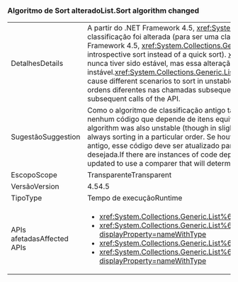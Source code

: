 ### <a name="listsort-algorithm-changed"></a><span data-ttu-id="097bc-101">Algoritmo de Sort alterado</span><span class="sxs-lookup"><span data-stu-id="097bc-101">List.Sort algorithm changed</span></span>

|   |   |
|---|---|
|<span data-ttu-id="097bc-102">Detalhes</span><span class="sxs-lookup"><span data-stu-id="097bc-102">Details</span></span>|<span data-ttu-id="097bc-103">A partir do .NET Framework 4.5, <xref:System.Collections.Generic.List%601?displayProperty=name>do algoritmo de classificação foi alterada (para ser uma classificação introspectiva em vez de uma classificação rápida).</span><span class="sxs-lookup"><span data-stu-id="097bc-103">Beginning in .NET Framework 4.5, <xref:System.Collections.Generic.List%601?displayProperty=name>'s sort algorithm has changed (to be an introspective sort instead of a quick sort).</span></span> <span data-ttu-id="097bc-104"><xref:System.Collections.Generic.List%601?displayProperty=name>da classificação nunca tiver sido estável, mas essa alteração pode causar a cenários diferentes classificar maneiras instável.</span><span class="sxs-lookup"><span data-stu-id="097bc-104"><xref:System.Collections.Generic.List%601?displayProperty=name>'s sort has never been stable, but this change may cause different scenarios to sort in unstable ways.</span></span> <span data-ttu-id="097bc-105">Isso simplesmente significa que podem classificar itens equivalentes em ordens diferentes nas chamadas subsequentes da API.</span><span class="sxs-lookup"><span data-stu-id="097bc-105">That simply means that equivalent items may sort in different orders in subsequent calls of the API.</span></span>|
|<span data-ttu-id="097bc-106">Sugestão</span><span class="sxs-lookup"><span data-stu-id="097bc-106">Suggestion</span></span>|<span data-ttu-id="097bc-107">Como o algoritmo de classificação antigo também foi instável (embora maneiras ligeiramente diferentes), não deve haver nenhum código que depende de itens equivalentes sempre classificação em uma ordem específica.</span><span class="sxs-lookup"><span data-stu-id="097bc-107">Because the old sort algorithm was also unstable (though in slightly different ways), there should be no code that depends on equivalent items always sorting in a particular order.</span></span> <span data-ttu-id="097bc-108">Se houver instâncias de código, dependendo do que e sendo sorte com o comportamento antigo, esse código deve ser atualizado para usar um comparador que forma determinista classificará os itens na ordem desejada.</span><span class="sxs-lookup"><span data-stu-id="097bc-108">If there are instances of code depending upon that and being lucky with the old behavior, that code should be updated to use a comparer that will deterministically sort the items in the desired order.</span></span>|
|<span data-ttu-id="097bc-109">Escopo</span><span class="sxs-lookup"><span data-stu-id="097bc-109">Scope</span></span>|<span data-ttu-id="097bc-110">Transparente</span><span class="sxs-lookup"><span data-stu-id="097bc-110">Transparent</span></span>|
|<span data-ttu-id="097bc-111">Versão</span><span class="sxs-lookup"><span data-stu-id="097bc-111">Version</span></span>|<span data-ttu-id="097bc-112">4.5</span><span class="sxs-lookup"><span data-stu-id="097bc-112">4.5</span></span>|
|<span data-ttu-id="097bc-113">Tipo</span><span class="sxs-lookup"><span data-stu-id="097bc-113">Type</span></span>|<span data-ttu-id="097bc-114">Tempo de execução</span><span class="sxs-lookup"><span data-stu-id="097bc-114">Runtime</span></span>|
|<span data-ttu-id="097bc-115">APIs afetadas</span><span class="sxs-lookup"><span data-stu-id="097bc-115">Affected APIs</span></span>|<ul><li><xref:System.Collections.Generic.List%601.Sort?displayProperty=nameWithType></li><li><xref:System.Collections.Generic.List%601.Sort(System.Collections.Generic.IComparer{%600})?displayProperty=nameWithType></li><li><xref:System.Collections.Generic.List%601.Sort(System.Comparison{%600})?displayProperty=nameWithType></li><li><xref:System.Collections.Generic.List%601.Sort(System.Int32,System.Int32,System.Collections.Generic.IComparer{%600})?displayProperty=nameWithType></li></ul>|

